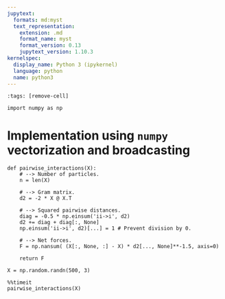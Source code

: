 ```yaml
---
jupytext:
  formats: md:myst
  text_representation:
    extension: .md
    format_name: myst
    format_version: 0.13
    jupytext_version: 1.10.3
kernelspec:
  display_name: Python 3 (ipykernel)
  language: python
  name: python3
---
```


```{code-cell} ipython3
:tags: [remove-cell]

import numpy as np
```

# Implementation using `numpy` vectorization and broadcasting

```{code-cell} ipython3
def pairwise_interactions(X):
    # --> Number of particles.
    n = len(X)
    
    # --> Gram matrix.
    d2 = -2 * X @ X.T
    
    # --> Squared pairwise distances.
    diag = -0.5 * np.einsum('ii->i', d2)
    d2 += diag + diag[:, None]
    np.einsum('ii->i', d2)[...] = 1 # Prevent division by 0.
    
    # --> Net forces.
    F = np.nansum( (X[:, None, :] - X) * d2[..., None]**-1.5, axis=0)
    
    return F
```

```{code-cell} ipython3
X = np.random.randn(500, 3)
```

```{code-cell} ipython3
%%timeit
pairwise_interactions(X)
```
